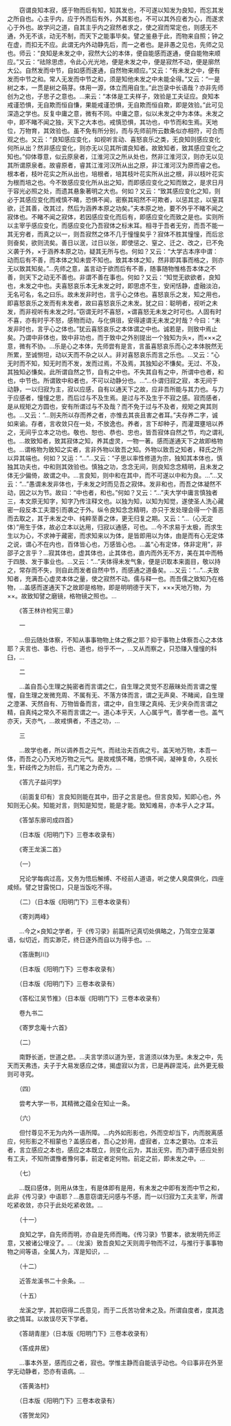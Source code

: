 <!-- { "loadSidebar": true } -->
　　窃谓良知本寂，感于物而后有知，知其发也，不可遂以知发为良知，而忘其发之所自也。心主乎内，应于外而后有外，外其影也，不可以其外应者为心，而遂求心于外也。故学问之道，自其主乎内之寂然者求之，使之寂而常定也，则感无不通，外无不该，动无不制，而天下之能事毕矣。譬之鉴悬于此，而物来自照；钟之在虚，而扣无不应。此谓无内外动静先后，而一之者也。是非愚之见也，先师之见也。师云：“良知是未发之中，寂然大公的本体，便自能感而遂通，便自能物来顺应。”又云：“祛除思虑，令此心光光地，便是未发之中，便是寂然不动，便是廓然大公。自然发而中节，自如感而遂通，自然物来顺应。”又云：“有未发之中，便有发而中节之和。常人无发而中节之和，须是知他未发之中未能全得。”又云：“一是树之本，一贯是树之萌芽。体用一源，体立而用自生。”此岂录中长语哉？亦非先师创为之也，子思子之意也。…来云：“本体是工夫样子，效验是工夫证应。良知本戒谨恐惧，无自欺而恒自慊，果能戒谨恐惧，无自欺而恒自欺，即是效验。”此可见深造之学也。反复中庸之意，微有不同。中庸之意，似以未发之中为本体。未发之中，即不睹不闻之独，天下之大本也。戒慎恐惧，其功也，中节而和生焉。天地位，万物育，其效验也。虽不免有所分别，而与先师前所云数条似亦相符，可合而观之也。又云：“良知感应变化，如视听言动、喜怒哀乐之类，无良知则感应变化何所从出？然非感应变化，则亦无以见其所谓良知者。故致知者，致其感应变化之知也。”仰体尊意，似云原泉者，江淮河汉之所从处也，然非江淮河汉，则亦无以见其所谓原泉者。故睿原者，睿其江淮河汉所从出之原，非江淮河汉为原而睿之也。根本者，枝叶花实之所从出也，培根者，培其枝叶花实所从出之根，非以枝叶花实为根而培之也。今不致感应变化所从出之知，而即感应变化之知而致之，是求日月于容光必照之处，而遗其悬象著明之大也。何如？又云：“致其感应变化之知，则必于其感应变化而戒慎不睹，恐惧不闻，密察其昭然不可欺者，以惩其忿，以窒其欲，迁其善，改其过，然后为涵养本原之功矣。”夫本原之地，要不外乎不睹不闻之寂体也。不睹不闻之寂体，若因感应变化而后有，即感应变化而致之是也。实则所以主宰乎感应变化，而感应变化乃吾寂体之标末耳。相寻于吾者无穷，而吾不能一其无穷者，而真之以一，则吾寂然之体不几于憧憧矣乎？寂体不胜其憧憧，而后忿则奋矣，欲则流矣。善日以泯，过日以张，即使惩之、窒之、迁之、改之，已不免义袭于外，×于涵养本原之功，疑其无所与也。何如？又云：“大学古本序中谓：动而后有不善，而本体之知未尝不知也。致其本体之知，然非即其事而格之，则亦无以致其知矣。”…先师之意，盖言动于欲而后有不善，随事随物惟格吾本体之不善，则天下之动无不善也。非谓不善在事也。何如？又云：“知觉无欲欲者，良知也，未发之中也。夫喜怒哀乐本无未发之时，即思虑不生，安闲恬静，虚融淡泊，无名可名，名之曰乐。故未发非时也，言乎心之体也。喜怒哀乐之发，知之用也，即喜怒哀乐之发而有未发者，故曰喜怒哀乐之未发。犹之曰：聪明者，视听之未发，而非视听有未发之时。”窃谓无时不喜怒，×谓喜怒无未发之时可也。人固有时不喜，亦有时乎不怒，感物而动，与化俱徂，安得遽谓无未发之时哉？今曰：“未发非时也，言乎心之体也。”犹云喜怒哀乐之本体谓之中也。诚若是，则致中焉止矣。乃谓中非体也，致中非功也，而于致中之外别提出一个独知为头×，而×××之意，微有不协。…乐是心之本体，先师尝有是言，言虽喜怒哀乐而心之本体脱然无所累，至诚恻坦，动以天而不杂之以人。非对喜怒哀乐而言之乐也。…又云：“心无时而不知，知无时而不发，发而过焉，不及焉，其独知必不慊矣。无过、不及，其独知必慊矣。此所谓自然之节，自有之中也。不失其自有之中，所谓中也者，和也，中节也。所谓致中和者也，不可以动静分也。…”…仆谓归寂之寂，本无间于动静，一以归寂为主，寂以应感，自有以通天下之故，应非吾所能与其力也。与力于应感者，憧憧之思，而后过与不及生焉。是过与不及生于不寂之感。寂而感者，是从规矩之方圆也，安有所谓过与不及哉？而不免于过与不及者，规矩之爽其则也。…又云：“…则夫所以存而养之者，亦惟去其丧且害之者耳。”夫存养二字，诚如来谕。存者，言收敛只在一处，不放逸也。养者，言下却种子，而灌溉壅培以养之，无间乎立本之功也。敬也、恕也、恭也、忠也，皆吾寂体自然之节，均之谓礼也。…故致知者，致其寂体之知，养其虚灵，一物一著。感而遂通天下之故即格物也。…谓格物为致知之实者，言非外物以致吾之知。外物以致吾之知者，释氏之所以异其端也。何如？又运：“…”…又云：“子思以率性修道为宗，独知其本体也，慎独其功夫也，中和则其效验也。慎独之功，念念无间，则良知念念精明，且未发之体无少偏倚，故谓之中。…言良知，则中和在其中，而不可遂以中和为良。…”…又云：“…”愚谓未发非体也，于未发之时而见吾之寂体。发非和也，而吾之体凝然不动，因之以为节。故曰：“中也者，和也。”何如？又云：“…”夫大学中庸言慎独者三，本文原无知字，知字乃传注释文也。以独为知，以知为知觉，遂使圣人洗心藏密一段反本工夫潜引而袭之于外。纵令良知念念精明，亦只于发处理会得一个善恶而去取之，其于未发之中、纯粹至善之体，更无归复之期。又云：“…（心无定体）”用生于体，故必立本以达用，归寂以通感，可也。…今不求易于太极，而求生生以为心，不求神于藏密，而求知来以为体，是皆即用以为体，由是而有心无定体之说，谓心不在内也，百体皆心也，万感皆心也。…盖“心有定体，体非定用”，非邵子之言乎？…寂其体也，虚其体也，止其体也，直内而外无不方，美在其中而畅于四肢、发于事业也。…又云：“…”夫体得未发气象，便是识取本来面目，敬以持之，常存而不失，则自此而发者自然中节，而感通之道备矣。…又云：“…”…夫致知者，充满吾心虚灵本体之量，使之寂然不动。儒与释一也。而吾儒之致知乃在格物，…盖感而遂通天下之故即是格物，即是明明德于天下，×××天地万物，为××。故致知譬之磨镜，格物镜之照也。…

　　《答王林许检宪三章》

　　一

　　…但云随处体察，不知从事事物物上体之察之耶？抑于事物上体察吾心之本体耶？夫言也、事也、行也、道也，纷乎不一，…又从而察之，只恐赚入憧憧的科臼，…

　　二

　　…盖自吾心生理之肫密者而言谓之仁，自生理之灵觉不忍蔽昧处而言谓之惺惺，自生理之发微充周、不属有无、不落方体而言，谓之无声臭、不睹闻，自生理之澄湛、天然自有、万物皆备而言，谓之中，自生理之真纯、无少夹杂而言谓之精，自真纯之常久不易而言谓之一。道心本乎天，人心属乎气，善学者一也。盖气亦天，天亦气，…故戒惧者，不违之功，…

　　三

　　…故学也者，所以调养吾之元气，而祛治夫百病之亏。盖天地万物，本吾一体，而吾之心乃天地万物之元气。是故戒慎不睹，恐惧不闻，凝神复命，久视长生，轩歧传之为肘后，孔门笔之为奇方。…

　　《答亢子益问学》

　　（前面复印有）言良知则能在其中，田子之言是也。但言良知，知即心也，外知则无心矣。知能对言，则知是知觉，能是才能。致知难易，亦本乎人之才耳。

　　《答邹东廓司成四首》

　　（日本版《阳明门下》三卷本收录有）

　　《寄王龙溪二首》

　　（一）

　　兄论学每病过高，又务为悟后解缚、不经前人道语，听之使人臭腐俱化，四座咸倾。譬之甘露悦口，只是当饭吃不得。

　　（二）（日本版《阳明门下》三卷本收录有）

　　《寄刘两峰》

　　…今之×良知之学者，于《传习录》前篇所记真切处俱略之，乃驾空立笼罩语，似切近，而实渺茫，终日逐外而自以为得手也。…

　　《答唐荆川》

　　（日本版《阳明门下》三卷本收录有）

　　（日本版《阳明门下》三卷本收录有）

　　《答松江吴节推》（日本版《阳明门下》三卷本收录有）

　　卷九书二

　　《寄罗念庵十六首》

　　（二）

　　南野长逝，世道之悲。…夫言学须以道为至，言道须以体为至。未发之中，先天而天弗违，夫子于大易发感应之体，揭虚寂以为言，已是再辟混沌，此外更无极则可寻究。

　　（四）

　　尝考大学一书，其精微之蕴全在知止一条。

　　（六）

　　但忖尊见不无为内外一语所障。…内外如形影也，外而空却当下，内而脱离感应，何形影之不相蒙也？盖感应者，吾心之妙用，虚寂者，立本之要功。立本云者，言立感应之本也，感应之本既立，则变化云为，其出无穷。而乃谓于感应处别有工夫，不知所谓豫者豫何事，前定者定何物。前定之前，即未发之中。…

　　（七）

　　…既曰感体，则用从体生，有是体即有是用，有未发之中即有发而中节之和，此非《传习录》中语耶？…愚意窃谓无问感与不感，而一以归寂为工夫主宰，所谓吃紧收敛，亦只于此处吃紧收敛。…

　　（十一）

　　良知之学，自先师而明，亦自是先师而晦。《传习录》节要本，欲发明先师正意，又被诸公埋没了。…（龙溪）致吾良知之天则周乎物而不过，与推行于事事物物之间等语，全属人为，浑是知识，…

　　（十二）

　　近答龙溪书二十余条。…

　　（十五）

　　龙溪之学，其初窃得二氏意见，而于二氏苦功曾未之及。所谓自度者，度其逸欲之情耳。以故误尽天下学者。

　　《答胡青崖》（日本版《阳明门下》三卷本收录有）

　　《答成井居》

　　…事本外至，感而应之者，寂也。学惟主静而自能该乎动也。今曰事非在外至学无动静者，恐亦有语病。…

　　《答黄洛村》

　　（日本版《阳明门下》三卷本收录有）

　　《答贺龙冈》

